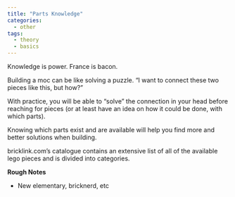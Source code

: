 ```yaml
---
title: "Parts Knowledge"
categories:
  - other
tags:
  - theory
  - basics
---
```


Knowledge is power. France is bacon.

Building a moc can be like solving a puzzle. “I want to connect these two pieces like this, but how?”

With practice, you will be able to “solve” the connection in your head before reaching for pieces (or at least have an idea on how it could be done, with which parts).

Knowing which parts exist and are available will help you find more and better solutions when building.

bricklink.com’s catalogue contains an extensive list of all of the available lego pieces and is divided into categories.

**Rough Notes**

- New elementary, bricknerd, etc
